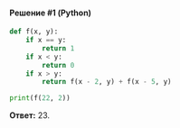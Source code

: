 #### Решение #1 (Python)
```python
def f(x, y):
	if x == y:
		return 1
	if x < y:
		return 0
	if x > y:
		return f(x - 2, y) + f(x - 5, y)

print(f(22, 2))
```
**Ответ:** 23.
